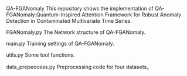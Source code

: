 QA-FGANomaly
This repository shows the implementation of QA-FGANomaly:Quantum-Inspired Attention Framework for Robust Anomaly Detection in Contaminated Multivariate Time Series.

FGANomaly.py
The Network structure of QA-FGANomaly.

main.py
Training settings of QA-FGANomaly.

utils.py
Some tool functions.

data_prepeocess.py
Preprocessing code for four datasets。
